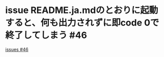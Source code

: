 # issue README.ja.mdのとおりに起動すると、何も出力されずに即code 0で終了してしまう #46
[issues #46](https://github.com/cat2151/cat-file-watcher/issues/46)


